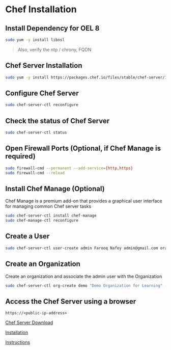 # Chef Installation

## Install Dependency for OEL 8
```bash
sudo yum -y install libnsl
```
> Also, verify the ntp / chrony, FQDN

## Chef Server Installation
```bash 
sudo yum -y install https://packages.chef.io/files/stable/chef-server/12.19.31/el/7/chef-server-core-12.19.31-1.el7.x86_64.rpm
```


## Configure Chef Server
```bash
sudo chef-server-ctl reconfigure
```

## Check the status of Chef Server
```bash
sudo chef-server-ctl status
```

## Open Firewall Ports (Optional, if Chef Manage is required)
```bash
sudo firewall-cmd --permanent --add-service={http,https}
sudo firewall-cmd --reload
```

## Install Chef Manage (Optional)
Chef Manage is a premium add-on that provides a graphical user interface for managing common Chef server tasks

```bash
sudo chef-server-ctl install chef-manage 
sudo chef-manage-ctl reconfigure
```

## Create a User
```bash
sudo chef-server-ctl user-create admin Farooq Nafey admin@gmail.com oracle123 --filename /etc/chef/admin.pem
```

## Create an Organization
Create an organization and associate the admin user with the Organization
```bash
sudo chef-server-ctl org-create demo "Demo Organization for Learning" --association_user admin --filename /etc/chef/demo-validator.pem
```

## Access the Chef Server using a browser
```
https://<public-ip-address>
```


[Chef Server Download](https://community.chef.io/downloads/tools/infra-server?os=el)

[Installation](https://computingforgeeks.com/how-to-setup-chef-infra-server-on-centos-rhel/?expand_article=1)

[Instructions](https://www.youtube.com/watch?v=wDUOtiJCSMs)